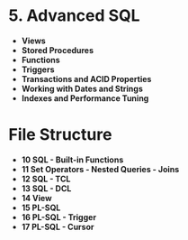 # 5. **Advanced SQL**
   - **Views**
   - **Stored Procedures**
   - **Functions**
   - **Triggers**
   - **Transactions and ACID Properties**
   - **Working with Dates and Strings**
   - **Indexes and Performance Tuning**

# File Structure
- **10 SQL - Built-in Functions**
- **11 Set Operators - Nested Queries - Joins**
- **12 SQL - TCL**
- **13 SQL - DCL**
- **14 View**
- **15 PL-SQL**
- **16 PL-SQL - Trigger**
- **17 PL-SQL - Cursor**
